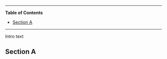 
<!--TOC-->

______________________________________________________________________

**Table of Contents**

- [Section A](#section-a)

______________________________________________________________________

<!--TOC-->
Intro text

## Section A
